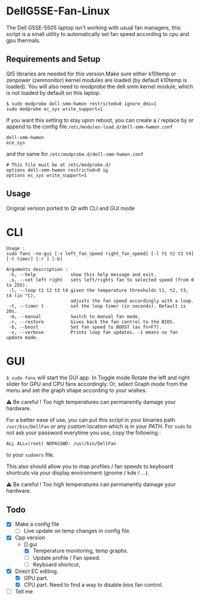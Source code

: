 # DellG5SE-Fan-Linux
The Dell G5SE-5505 laptop isn't working with usual fan managers, this script is a small utility to automatically set fan speed according to cpu and gpu thermals.
## Requirements and Setup
Qt5 libraries are needed for this version.Make sure either k10temp or zenpower (zenmonitor) kernel modules are loaded (by default k10temp is loaded). 
You will also need to modprobe the dell smm kernel module, which is not loaded by default on this laptop. 
```shell
$ sudo modprobe dell-smm-hwmon restricted=0 ignore_dmi=1
sudo modprobe ec_sys write_support=1 
```
If you want this setting to stay upon reboot, you can create a / replace by or append to the config file  `/etc/modules-load.d/dell-smm-hwmon.conf` 
```shell
dell-smm-hwmon
ece_sys
```
and the same for `/etc/modprobe.d/dell-smm-hwmon.conf` 
```shell
# This file must be at /etc/modprobe.d/
options dell-smm-hwmon restricted=0 ig
options ec_sys write_support=1
```
## Usage
Original version ported to Qt with CLI and GUI mode
# CLI
```$ fans -h
Usage :
sudo fans -no-gui [-s left_fan_speed right_fan_speed] [-l t1 t2 t3 t4] [-t timer] [-r ] [-b]

Arguments description :
 -h, --help             show this help message and exit.
 -s, --set left right   sets left/rights fan to selected speed (from 0 to 255).
 -l, --loop t1 t2 t3 t4 given the temperature thresholds t1, t2, t3, t4 (in °C),
                        adjusts the fan speed accordingly with a loop.
 -t, --timer t          set the loop timer (in seconds). Default is 20s.
 -m, --manual           Switch to manual fan mode.
 -r, --restore          Gives back the fan control to the BIOS.
 -b, --boost            Set fan speed to BOOST (as fn+F7).
 -v, --verbose          Prints loop fan updates. -1 means no fan update made.

```
# GUI
```$ sudo fans```
will start the GUI app. In Toggle mode Rotate the left and right slider for GPU and CPU fans accordingly. Or, select Graph mode from the menu and set the graph shape according to your wishes.

:warning: Be careful ! Too high temperatures can permanently damage your hardware.

For a better ease of use, you can put this script in your binaries path `/usr/bin/DellFan` or any custom location which is in your $PATH$. For `sudo`  to not ask your password everytime you use, copy the following :
```
ALL ALL=(root) NOPASSWD: /usr/bin/DellFan
```
to your `sudoers` file.

This also should allow you to map profiles / fan speeds to keyboard shortcuts via your display environment (gnome / kde / ...).

:warning: Be careful ! Too high temperatures can permanently damage your hardware.


## Todo
- [x] Make a config file
  - [ ] Live update on temp changes in config file
- [x] Cpp version 
  - [] gui
    - [x] Temperature monitoring, temp graphs.
    - [ ] Update profile / Fan speed.
    - [ ] Keyboard shortcut,
- [x] Direct EC editing.
  - [x] GPU part.
  - [x] CPU part. Need to find a way to disable bios fan control. 
- [ ] Tell me 
